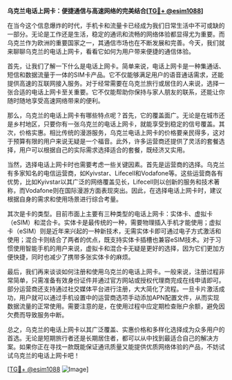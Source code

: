 **乌克兰电话上网卡：便捷通信与高速网络的完美结合[[TG💪+ @esim1088](https://t.me/s/esim1088)]**

在当今这个信息爆炸的时代，手机卡和流量卡已经成为我们日常生活中不可或缺的一部分。无论是工作还是生活，稳定的通讯和流畅的网络体验都显得尤为重要。而乌克兰作为欧洲的重要国家之一，其通信市场也在不断发展和完善。今天，我们就来聊聊乌克兰的电话上网卡，看看它如何为用户带来便捷的通信体验。

首先，让我们了解一下什么是电话上网卡。简单来说，电话上网卡是一种集通话、短信和数据流量于一体的SIM卡产品。它不仅能够满足用户的语音通话需求，还能提供高速的互联网接入服务。对于经常需要在乌克兰旅行或居住的人来说，选择一张合适的电话上网卡至关重要。它不仅能帮助你保持与家人朋友的联系，还能让你随时随地享受高速网络带来的便利。

那么，乌克兰的电话上网卡有哪些特点呢？首先，它的覆盖面广。无论是在城市还是乡村地区，只要你有一张乌克兰的电话上网卡，就能享受到稳定的信号覆盖。其次，价格实惠。相比传统的漫游服务，乌克兰电话上网卡的价格要亲民得多，这对于预算有限的用户来说无疑是一个福音。此外，许多运营商还提供了灵活的套餐选择，用户可以根据自己的实际需求选择适合的套餐，既经济又实用。

当然，选择电话上网卡时也需要考虑一些关键因素。首先是运营商的选择。乌克兰有多家知名的电信运营商，如Kyivstar、Lifecell和Vodafone等。这些运营商各有优势，比如Kyivstar以其广泛的网络覆盖见长，Lifecell则以创新的服务和技术著称，而Vodafone则在国际漫游方面表现突出。因此，在选择电话上网卡时，建议根据自身的需求和使用场景进行综合考量。

其次是卡的类型。目前市面上主要有三种类型的电话上网卡：实体卡、虚拟卡（eSIM）和混合卡。实体卡是最传统的一种，需要物理插入手机才能使用；虚拟卡（eSIM）则是近年来兴起的一种新技术，无需实体卡即可通过电子方式激活和使用；混合卡则结合了两者的优点，既支持实体卡插槽也兼容eSIM技术。对于习惯使用智能手机的用户来说，虚拟卡和混合卡无疑是更好的选择，因为它们更加方便快捷，同时也减少了携带多张实体卡的麻烦。

最后，我们再来谈谈如何注册和使用乌克兰的电话上网卡。一般来说，注册过程非常简单，只需准备有效身份证件并通过官方网站或授权代理商完成在线申请即可。部分运营商还支持通过社交媒体平台进行注册，大大简化了流程。一旦卡片激活成功，用户就可以通过手机设置中的运营商选项手动添加APN配置文件，从而实现数据流量的正常使用。需要注意的是，在使用过程中应定期检查账户余额，避免因欠费而导致服务中断。

总之，乌克兰的电话上网卡以其广泛覆盖、实惠价格和多样化选择成为众多用户的首选。无论是短期旅行者还是长期居住者，都可以从中找到最适合自己的解决方案。如果你正在寻找一款既能保证通讯质量又能提供优质网络体验的产品，不妨试试乌克兰的电话上网卡吧！

[[TG💪+ @esim1088](https://t.me/s/esim1088) ![Image](https://i.postimg.cc/4NQfJmqS/Snipaste-2025-05-13-00-14-12.png)]